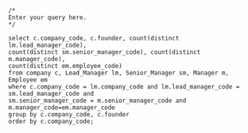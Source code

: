 

    /*
    Enter your query here.
    */

    select c.company_code, c.founder, count(distinct lm.lead_manager_code),
    count(distinct sm.senior_manager_code), count(distinct m.manager_code),
    count(distinct em.employee_code)
    from company c, Lead_Manager lm, Senior_Manager sm, Manager m, Employee em
    where c.company_code = lm.company_code and lm.lead_manager_code = sm.lead_manager_code and
    sm.senior_manager_code = m.senior_manager_code and m.manager_code=em.manager_code
    group by c.company_code, c.founder
    order by c.company_code;
